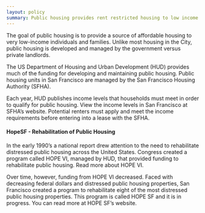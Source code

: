 ```yaml
---
layout: policy
summary: Public housing provides rent restricted housing to low income families, the elderly, and people with disabilities. The rent amount is determined as a percentage of the household’s expected annual income (versus a fixed amount).
---
```

The goal of public housing is to provide a source of affordable housing to very low-income individuals and families. Unlike most housing in the City, public housing is developed and managed by the government versus private landlords.

The US Department of Housing and Urban Development (HUD) provides much of the funding for developing and maintaining public housing. Public housing units in San Francisco are managed by the San Francisco Housing Authority (SFHA).

Each year, HUD publishes income levels that households must meet in order to qualify for public housing. View the income levels in San Francisco at SFHA’s website. Potential renters must apply and meet the income requirements before entering into a lease with the SFHA.

#### HopeSF - Rehabilitation of Public Housing

In the early 1990’s a national report drew attention to the need to rehabilitate distressed public housing across the United States. Congress created a program called HOPE VI, managed by HUD, that provided funding to rehabilitate public housing. Read more about HOPE VI.

Over time, however, funding from HOPE VI decreased. Faced with decreasing federal dollars and distressed public housing properties, San Francisco created a program to rehabilitate eight of the most distressed public housing properties. This program is called HOPE SF and it is in progress. You can read more at HOPE SF’s website.